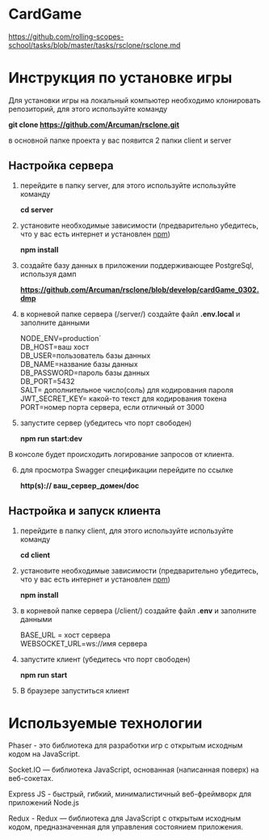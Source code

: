 # CardGame
https://github.com/rolling-scopes-school/tasks/blob/master/tasks/rsclone/rsclone.md

# Инструкция по установке игры

 Для установки игры на локальный компьютер необходимо клонировать репозиторий, для этого используйте команду
  
   **git clone https://github.com/Arcuman/rsclone.git**
  
в основной папке проекта у вас появится 2 папки  client и server

## Настройка сервера 

1. перейдите в папку server, для этого используйте используйте команду
  
    **cd server**
  
2. установите необходимые зависимости (предварительно убедитесь, что у вас есть интернет и установлен  [npm](https://nodejs.org/en/)) 
  
    **npm install**
  
3. создайте базу данных в приложении поддерживающее PostgreSql, используя дамп

    **https://github.com/Arcuman/rsclone/blob/develop/cardGame_0302.dmp**

4. в корневой папке сервера (/server/) создайте файл **.env.local** и заполните данными
 
    NODE_ENV=production`  
    DB_HOST=ваш хост  
    DB_USER=пользователь базы данных   
    DB_NAME=название базы данных  
    DB_PASSWORD=пароль базы данных  
    DB_PORT=5432  
    SALT= дополнительное число(соль) для кодирования пароля  
    JWT_SECRET_KEY= какой-то текст для кодирования токена  
    PORT=номер порта сервера, если отличный от 3000
  

5. запустите сервер (убедитесь что порт свободен)

    **npm run start:dev**

  В консоле будет происходить логирование запросов от клиента.
  
6. для просмотра Swagger спецификации перейдите по ссылке

    **http(s):// ваш_сервер_домен/doc**

## Настройка и запуск клиента


1. перейдите в папку client, для этого используйте используйте команду
  
    **cd client**
  
2. установите необходимые зависимости (предварительно убедитесь, что у вас есть интернет и установлен  [npm](https://nodejs.org/en/)) 
  
    **npm install**
  
3. в корневой папке сервера (/client/) создайте файл **.env** и заполните данными
 
     BASE_URL = хост сервера   
     WEBSOCKET_URL=ws://имя сервера   

  
4. запустите клиент (убедитесь что порт свободен)

    **npm run start**
5. В браузере запуститься клиент


# Используемые технологии

 Phaser - это библиотека для разработки игр с открытым исходным кодом на JavaScript.
 
 Socket.IO — библиотека JavaScript, основанная (написанная поверх) на веб-сокетах. 
 
 Express JS - быстрый, гибкий, минималистичный веб-фреймворк для приложений Node.js
 
 Redux - Redux — библиотека для JavaScript с открытым исходным кодом, предназначенная для управления состоянием приложения.  
